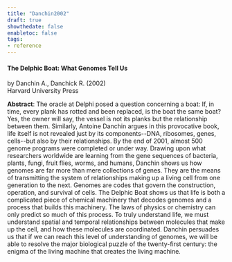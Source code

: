 ```yaml
---
title: "Danchin2002"
draft: true
showthedate: false
enabletoc: false
tags:
- reference
---
```


#### **The Delphic Boat: What Genomes Tell Us**     
by Danchin A., Danchick R. (2002)         
Harvard University Press      

**Abstract**:  The oracle at Delphi posed a question concerning a boat: If, in time, every plank has rotted and been replaced, is the boat the same boat? Yes, the owner will say, the vessel is not its planks but the relationship between them. Similarly, Antoine Danchin argues in this provocative book, life itself is not revealed just by its components--DNA, ribosomes, genes, cells--but also by their relationships. By the end of 2001, almost 500 genome programs were completed or under way. Drawing upon what researchers worldwide are learning from the gene sequences of bacteria, plants, fungi, fruit flies, worms, and humans, Danchin shows us how genomes are far more than mere collections of genes. They are the means of transmitting the system of relationships making up a living cell from one generation to the next. Genomes are codes that govern the construction, operation, and survival of cells. The Delphic Boat shows us that life is both a complicated piece of chemical machinery that decodes genomes and a process that builds this machinery. The laws of physics or chemistry can only predict so much of this process. To truly understand life, we must understand spatial and temporal relationships between molecules that make up the cell, and how these molecules are coordinated. Danchin persuades us that if we can reach this level of understanding of genomes, we will be able to resolve the major biological puzzle of the twenty-first century: the enigma of the living machine that creates the living machine.

